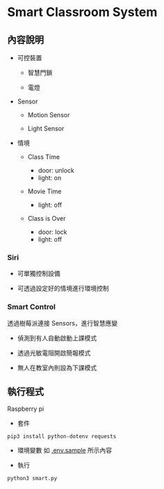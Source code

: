 # Smart Classroom System

## 內容說明

+ 可控裝置

    + 智慧門鎖

    + 電燈

+ Sensor

    + Motion Sensor

    + Light Sensor

+ 情境

    + Class Time
        + door: unlock
        + light: on

    + Movie Time
        + light: off

    + Class is Over
        + door: lock
        + light: off

### Siri

+ 可單獨控制設備

+ 可透過設定好的情境進行環境控制

### Smart Control

透過樹莓派連接 Sensors，進行智慧應變

+ 偵測到有人自動啟動上課模式

+ 透過光敏電阻開啟簡報模式

+ 無人在教室內則設為下課模式

## 執行程式

Raspberry pi

+ 套件
```
pip3 install python-dotenv requests
```

+ 環境變數
如 [.env.sample](./.env.config) 所示內容

+ 執行
```
python3 smart.py
```
